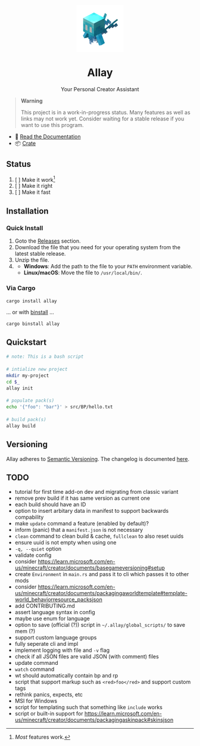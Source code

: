 <p align="center">
  <img
    src="./allay.gif"
    width="25%"
    align="center"
    alt="Animated Allay"
  />
  <h1 align="center">Allay</h1>
  <p align="center">
    Your Personal Creator Assistant
  </p>
</p>


> **Warning**
>
> This project is in a work-in-progress status. Many features as well as
> links may not work yet. Consider waiting for a stable release if you
> want to use this program.


- 📖 [Read the Documentation](https://allay-mc.github.io/docs/)
- 📦 [Crate](https://crates.io/crates/allay)


## Status

1. [ ] Make it work[^1]
2. [ ] Make it right
3. [ ] Make it fast


## Installation

### Quick Install

1. Goto the [Releases](https://github.com/allay-mc/allay/releases) section.
2. Download the file that you need for your operating system from the latest
   stable release.
3. Unzip the file.
4. - **Windows**: Add the path to the file to your `PATH` environment variable.
   - **Linux/macOS**: Move the file to `/usr/local/bin/`.


### Via Cargo

```console
cargo install allay
```

... or with [binstall](https://github.com/cargo-bins/cargo-binstall) ...

```console
cargo binstall allay
```


## Quickstart

```bash
# note: This is a bash script

# intialize new project
mkdir my-project
cd $_
allay init

# populate pack(s)
echo '{"foo": "bar"}' > src/BP/hello.txt

# build pack(s)
allay build
```


## Versioning

Allay adheres to [Semantic Versioning](https://semver.org/). The changelog is
documented [here](./CHANGELOG.md).


## TODO

- tutorial for first time add-on dev and migrating from classic variant
- remove prev build if it has same version as current one
- each build should have an ID
- option to insert arbitary data in manifest to support backwards compability
- make `update` command a feature (enabled by default)?
- inform (panic) that a `manifest.json` is not necessary
- `clean` command to clean build & cache, `fullclean` to also reset uuids
- ensure uuid is not empty when using one
- `-q, --quiet` option
- validate config
- consider https://learn.microsoft.com/en-us/minecraft/creator/documents/basegameversioning#setup
- create `Environment` in `main.rs` and pass it to cli which passes it to other mods
- consider https://learn.microsoft.com/en-us/minecraft/creator/documents/packagingaworldtemplate#template-world_behaviorresource_packsjson
- add CONTRIBUTING.md
- assert language syntax in config
- maybe use enum for language
- option to save (official (?)) script in `~/.allay/global_scripts/` to save mem (?)
- support custom language groups
- fully seperate cli and impl
- implement logging with file and `-v` flag
- check if all JSON files are valid JSON (with comment) files
- update command
- `watch` command
- wt should automatically contain bp and rp
- script that support markup such as `<red>foo</red>` and support custom tags
- rethink panics, expects, etc
- MSI for Windows
- script for templating such that something like `include` works
- script or built-in support for https://learn.microsoft.com/en-us/minecraft/creator/documents/packagingaskinpack#skinsjson

[^1]: *Most* features work.